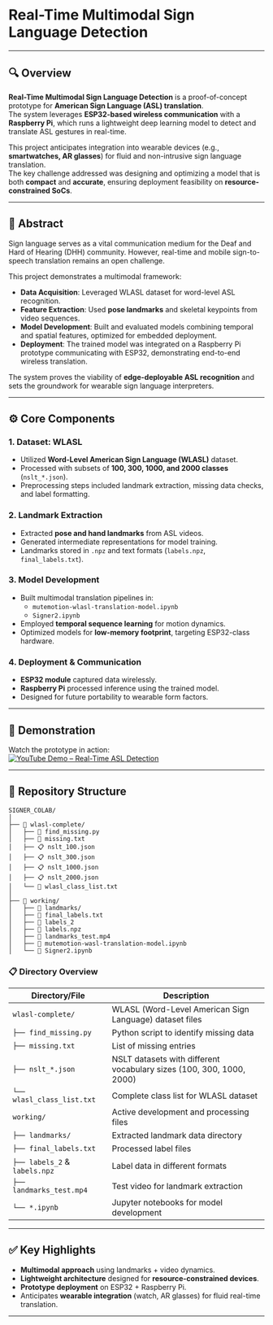# Real-Time Multimodal Sign Language Detection

---

## 🔍 Overview

**Real-Time Multimodal Sign Language Detection** is a proof-of-concept prototype for **American Sign Language (ASL) translation**.  
The system leverages **ESP32-based wireless communication** with a **Raspberry Pi**, which runs a lightweight deep learning model to detect and translate ASL gestures in real-time.  

This project anticipates integration into wearable devices (e.g., **smartwatches, AR glasses**) for fluid and non-intrusive sign language translation.  
The key challenge addressed was designing and optimizing a model that is both **compact** and **accurate**, ensuring deployment feasibility on **resource-constrained SoCs**.

---

## 📜 Abstract

Sign language serves as a vital communication medium for the Deaf and Hard of Hearing (DHH) community. However, real-time and mobile sign-to-speech translation remains an open challenge.  

This project demonstrates a multimodal framework:  
- **Data Acquisition**: Leveraged WLASL dataset for word-level ASL recognition.  
- **Feature Extraction**: Used **pose landmarks** and skeletal keypoints from video sequences.  
- **Model Development**: Built and evaluated models combining temporal and spatial features, optimized for embedded deployment.  
- **Deployment**: The trained model was integrated on a Raspberry Pi prototype communicating with ESP32, demonstrating end-to-end wireless translation.  

The system proves the viability of **edge-deployable ASL recognition** and sets the groundwork for wearable sign language interpreters.

---

## ⚙️ Core Components

### 1. Dataset: WLASL
- Utilized **Word-Level American Sign Language (WLASL)** dataset.  
- Processed with subsets of **100, 300, 1000, and 2000 classes** (`nslt_*.json`).  
- Preprocessing steps included landmark extraction, missing data checks, and label formatting.  

### 2. Landmark Extraction
- Extracted **pose and hand landmarks** from ASL videos.  
- Generated intermediate representations for model training.  
- Landmarks stored in `.npz` and text formats (`labels.npz`, `final_labels.txt`).  

### 3. Model Development
- Built multimodal translation pipelines in:  
  - `mutemotion-wlasl-translation-model.ipynb`  
  - `Signer2.ipynb`  
- Employed **temporal sequence learning** for motion dynamics.  
- Optimized models for **low-memory footprint**, targeting ESP32-class hardware.  

### 4. Deployment & Communication
- **ESP32 module** captured data wirelessly.  
- **Raspberry Pi** processed inference using the trained model.  
- Designed for future portability to wearable form factors.  

---

## 🎥 Demonstration

Watch the prototype in action:  
[![YouTube Demo – Real-Time ASL Detection](https://img.youtube.com/vi/q9amnUtUOjI/0.jpg)](https://youtu.be/q9amnUtUOjI)


---

## 📂 Repository Structure

```
SIGNER_COLAB/
│
├── 📁 wlasl-complete/
│   ├── 🐍 find_missing.py
│   ├── 📄 missing.txt
│   ├── 📋 nslt_100.json
│   ├── 📋 nslt_300.json
│   ├── 📋 nslt_1000.json
│   ├── 📋 nslt_2000.json
│   └── 📄 wlasl_class_list.txt
│
├── 📁 working/
│   ├── 📁 landmarks/
│   ├── 📄 final_labels.txt
│   ├── 📄 labels_2
│   ├── 📄 labels.npz
│   ├── 🎥 landmarks_test.mp4
│   ├── 📓 mutemotion-wasl-translation-model.ipynb
│   └── 📓 Signer2.ipynb
```

### 📋 Directory Overview

| Directory/File | Description |
|----------------|-------------|
| `wlasl-complete/` | WLASL (Word-Level American Sign Language) dataset files |
| `├── find_missing.py` | Python script to identify missing data |
| `├── missing.txt` | List of missing entries |
| `├── nslt_*.json` | NSLT datasets with different vocabulary sizes (100, 300, 1000, 2000) |
| `└── wlasl_class_list.txt` | Complete class list for WLASL dataset |
| `working/` | Active development and processing files |
| `├── landmarks/` | Extracted landmark data directory |
| `├── final_labels.txt` | Processed label files |
| `├── labels_2` & `labels.npz` | Label data in different formats |
| `├── landmarks_test.mp4` | Test video for landmark extraction |
| `└── *.ipynb` | Jupyter notebooks for model development |

---

## ✅ Key Highlights
- **Multimodal approach** using landmarks + video dynamics.  
- **Lightweight architecture** designed for **resource-constrained devices**.  
- **Prototype deployment** on ESP32 + Raspberry Pi.  
- Anticipates **wearable integration** (watch, AR glasses) for fluid real-time translation.  

---
